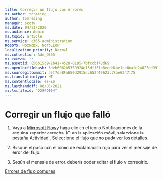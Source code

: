 ```yaml
---
title: Corregir un flujo con errores
ms.author: toresing
author: tomresing
manager: scotv
ms.date: 04/21/2020
ms.audience: Admin
ms.topic: article
ms.service: o365-administration
ROBOTS: NOINDEX, NOFOLLOW
localization_priority: Normal
ms.collection: Adm_O365
ms.custom: ''
ms.assetid: 856b15c9-2b41-4528-8195-7bfccbf78d69
ms.openlocfilehash: 3deb6062b5359924e15dff61b8eedd4be1ce00afe24027cd9917271bd5bbe48d
ms.sourcegitcommit: b5f7da89a650d2915dc652449623c78be6247175
ms.translationtype: MT
ms.contentlocale: es-ES
ms.lasthandoff: 08/05/2021
ms.locfileid: "53945984"
---
```

# <a name="fix-a-flow-that-failed"></a>Corregir un flujo que falló

1. Vaya a [Microsoft Flow](https://flow.microsoft.com/)y haga clic en el icono Notificaciones de la esquina superior derecha. (O en la aplicación móvil, seleccione la pestaña Actividad). Seleccione el flujo que no pudo ver los detalles.
    
2. Busque el paso con el icono de exclamación rojo para ver el mensaje de error del flujo.
    
3. Según el mensaje de error, debería poder editar el flujo y corregirlo. 
    
[Errores de flujo comunes](https://go.microsoft.com/fwlink/?linkid=872110)
  

